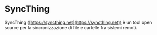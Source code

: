 # SyncThing

SyncThing ([https://syncthing.net](https://syncthing.net)) è un tool open source per la sincronizzazione di file e cartelle fra sistemi remoti.

